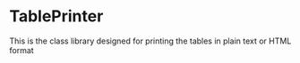 # TablePrinter
This is the class library designed for printing the tables in plain text or HTML format
